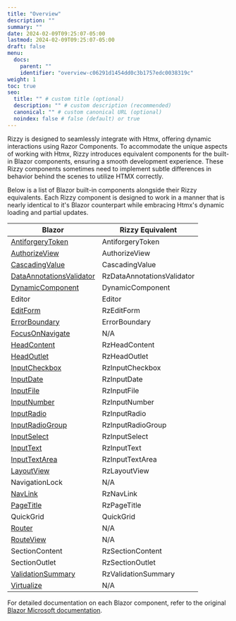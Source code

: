 ```yaml
---
title: "Overview"
description: ""
summary: ""
date: 2024-02-09T09:25:07-05:00
lastmod: 2024-02-09T09:25:07-05:00
draft: false
menu:
  docs:
    parent: ""
    identifier: "overview-c06291d1454dd0c3b1757edc0038319c"
weight: 1
toc: true
seo:
  title: "" # custom title (optional)
  description: "" # custom description (recommended)
  canonical: "" # custom canonical URL (optional)
  noindex: false # false (default) or true
---
```


Rizzy is designed to seamlessly integrate with Htmx, offering dynamic interactions using Razor Components. To accommodate the unique aspects of working with Htmx, Rizzy introduces equivalent components for the built-in Blazor components, ensuring a smooth development experience. These Rizzy components sometimes need to implement subtle differences in behavior behind the scenes to utilize HTMX correctly.

Below is a list of Blazor built-in components alongside their Rizzy equivalents. Each Rizzy component is designed to work in a manner that is nearly identical to it's Blazor counterpart while embracing Htmx's dynamic loading and partial updates.

| Blazor | Rizzy Equivalent |
| ------------ | ------------------ |
| [AntiforgeryToken](https://learn.microsoft.com/en-us/aspnet/core/blazor/forms/?view=aspnetcore-8.0#antiforgery-support) | AntiforgeryToken |
| [AuthorizeView](https://learn.microsoft.com/en-us/aspnet/core/blazor/components/built-in-components#authorizeview) | AuthorizeView |
| [CascadingValue](https://learn.microsoft.com/en-us/aspnet/core/blazor/components/built-in-components#cascadingvalue-and-cascadingparameter) | CascadingValue |
| [DataAnnotationsValidator](https://learn.microsoft.com/en-us/aspnet/core/blazor/components/built-in-components#dataannotationsvalidator) | RzDataAnnotationsValidator |
| [DynamicComponent](https://learn.microsoft.com/en-us/aspnet/core/blazor/components/built-in-components#dynamiccomponent) | DynamicComponent |
| Editor<T> | Editor<T> |
| [EditForm](https://learn.microsoft.com/en-us/aspnet/core/blazor/components/built-in-components#editform) | RzEditForm |
| [ErrorBoundary](https://learn.microsoft.com/en-us/aspnet/core/blazor/components/built-in-components#errorboundary) | ErrorBoundary |
| [FocusOnNavigate](https://learn.microsoft.com/en-us/aspnet/core/blazor/components/built-in-components#focusonnavigate) | N/A |
| [HeadContent](https://learn.microsoft.com/en-us/aspnet/core/blazor/components/built-in-components#headcontent) | RzHeadContent |
| [HeadOutlet](https://learn.microsoft.com/en-us/aspnet/core/blazor/components/built-in-components#headoutlet) | RzHeadOutlet |
| [InputCheckbox](https://learn.microsoft.com/en-us/aspnet/core/blazor/components/built-in-components#inputcheckbox) | RzInputCheckbox |
| [InputDate](https://learn.microsoft.com/en-us/aspnet/core/blazor/components/built-in-components#inputdate) | RzInputDate |
| [InputFile](https://learn.microsoft.com/en-us/aspnet/core/blazor/components/built-in-components#inputfile) | RzInputFile |
| [InputNumber](https://learn.microsoft.com/en-us/aspnet/core/blazor/components/built-in-components#inputnumber) | RzInputNumber |
| [InputRadio](https://learn.microsoft.com/en-us/aspnet/core/blazor/components/built-in-components#inputradio-and-inputradiogroup) | RzInputRadio |
| [InputRadioGroup](https://learn.microsoft.com/en-us/aspnet/core/blazor/components/built-in-components#inputradio-and-inputradiogroup) | RzInputRadioGroup |
| [InputSelect](https://learn.microsoft.com/en-us/aspnet/core/blazor/components/built-in-components#inputselect) | RzInputSelect |
| [InputText](https://learn.microsoft.com/en-us/aspnet/core/blazor/components/built-in-components#inputtext) | RzInputText |
| [InputTextArea](https://learn.microsoft.com/en-us/aspnet/core/blazor/components/built-in-components#inputtextarea) | RzInputTextArea |
| [LayoutView](https://learn.microsoft.com/en-us/aspnet/core/blazor/components/built-in-components#layoutview) | RzLayoutView |
| NavigationLock | N/A |
| [NavLink](https://learn.microsoft.com/en-us/aspnet/core/blazor/components/built-in-components#navlink) | RzNavLink |
| [PageTitle](https://learn.microsoft.com/en-us/aspnet/core/blazor/components/built-in-components#pagetitle) | RzPageTitle |
| QuickGrid | QuickGrid |
| [Router](https://learn.microsoft.com/en-us/aspnet/core/blazor/components/built-in-components#router) | N/A |
| [RouteView](https://learn.microsoft.com/en-us/aspnet/core/blazor/components/built-in-components#routeview) | N/A |
| SectionContent | RzSectionContent |
| SectionOutlet | RzSectionOutlet |
| [ValidationSummary](https://learn.microsoft.com/en-us/aspnet/core/blazor/components/built-in-components#validationsummary) | RzValidationSummary |
| [Virtualize](https://learn.microsoft.com/en-us/aspnet/core/blazor/components/built-in-components#virtualize) | N/A |


For detailed documentation on each Blazor component, refer to the original [Blazor Microsoft documentation](https://learn.microsoft.com/en-us/aspnet/core/blazor/components/built-in-components?view=aspnetcore-8.0).
